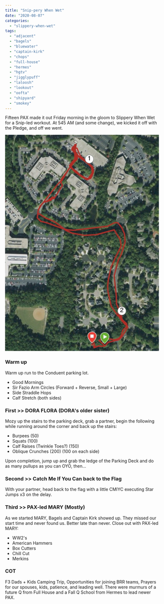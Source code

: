 ```yaml
---
title: "Snip-pery When Wet"
date: "2020-08-07"
categories: 
  - "slippery-when-wet"
tags: 
  - "adjacent"
  - "bagels"
  - "bluewater"
  - "captain-kirk"
  - "chops"
  - "full-house"
  - "hermes"
  - "hgtv"
  - "jigglypuff"
  - "laloosh"
  - "lookout"
  - "oofta"
  - "shipyard"
  - "smokey"
---
```


Fifteen PAX made it out Friday morning in the gloom to Slippery When Wet for a Snip-led workout. At 545 AM (and some change), we kicked it off with the Pledge, and off we went.

![](images/IMG_2852-730x1024.jpg)

### Warm up

Warm up run to the Conduent parking lot.

- Good Mornings
- Sir Fazio Arm Circles (Forward + Reverse, Small + Large)
- Side Straddle Hops
- Calf Stretch (both sides)

### First >> DORA FLORA (DORA's older sister)

Mozy up the stairs to the parking deck, grab a partner, begin the following while running around the corner and back up the stairs:

- Burpees (50)
- Squats (100)
- Calf Raises (Twinkle Toes?) (150)
- Oblique Crunches (200) (100 on each side)

Upon completion, jump up and grab the ledge of the Parking Deck and do as many pullups as you can OYO, then...

### Second >> Catch Me If You Can back to the Flag

With your partner, head back to the flag with a little CMIYC executing Star Jumps x3 on the delay.

### Third >> PAX-led MARY (Mostly)

As we started MARY, Bagels and Captain Kirk showed up. They missed our start time and never found us. Better late than never. Close out with PAX-led MARY:

- WW2's
- American Hammers
- Box Cutters
- Chill Cut
- Merkins

### COT

F3 Dads + Kids Camping Trip, Opportunities for joining BRR teams, Prayers for our spouses, kids, patience, and leading well. There were murmurs of a future Q from Full House and a Fall Q School from Hermes to lead newer PAX.
